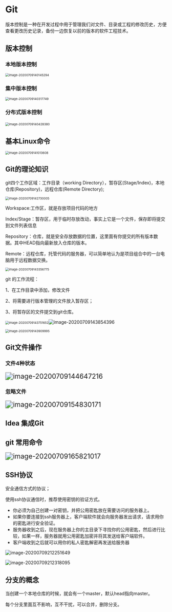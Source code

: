 # Git

版本控制是一种在开发过程中用于管理我们对文件、目录或工程的修改历史，方便查看更改历史记录，备份一边恢复以前的版本的软件工程技术。

## 版本控制

### 本地版本控制

<img src="C:\Users\acer\AppData\Roaming\Typora\typora-user-images\image-20200709140145294.png" alt="image-20200709140145294" style="zoom: 67%;" />

### 集中版本控制

<img src="C:\Users\acer\AppData\Roaming\Typora\typora-user-images\image-20200709140317749.png" alt="image-20200709140317749" style="zoom:67%;" />

### 分布式版本控制

​	 <img src="C:\Users\acer\AppData\Roaming\Typora\typora-user-images\image-20200709140428380.png" alt="image-20200709140428380" style="zoom:67%;" />

## 基本Linux命令

<img src="C:\Users\acer\AppData\Roaming\Typora\typora-user-images\image-20200709141013608.png" alt="image-20200709141013608" style="zoom:67%;" />

## Git的理论知识

git四个工作区域：工作目录（working Directory），暂存区(Stage/Index)，本地仓库(Repository)，远程仓库(Remote Directory);

<img src="C:\Users\acer\AppData\Roaming\Typora\typora-user-images\image-20200709142730005.png" alt="image-20200709142730005" style="zoom:67%;" />

Workspace:工作区，就是存放项目代码的地方

Index/Stage：暂存区，用于临时存放改动，事实上它是一个文件，保存即将提交到文件列表信息

Repository：仓库，就是安全存放数据的位置，这里面有你提交的所有版本数据。其中HEAD指向最新放入仓库的版本。

Remote：远程仓库，托管代码的服务器，可以简单地认为是项目组合中的一台电脑用于远程数据交换。

<img src="C:\Users\acer\AppData\Roaming\Typora\typora-user-images\image-20200709143356775.png" alt="image-20200709143356775" style="zoom:67%;" />

git 的工作流程：

1、在工作目录中添加，修改文件

2、将需要进行版本管理的文件放入暂存区；

3、将暂存区的文件提交到git仓库。

<img src="C:\Users\acer\AppData\Roaming\Typora\typora-user-images\image-20200709143751652.png" alt="image-20200709143751652" style="zoom:67%;" />![image-20200709143854396](C:\Users\acer\AppData\Roaming\Typora\typora-user-images\image-20200709143854396.png)

<img src="C:\Users\acer\AppData\Roaming\Typora\typora-user-images\image-20200709143909995.png" alt="image-20200709143909995" style="zoom:67%;" />

## Git文件操作

### 文件4种状态

<img src="C:\Users\acer\AppData\Roaming\Typora\typora-user-images\image-20200709144647216.png" alt="image-20200709144647216" style="zoom:150%;" />

### 忽略文件

<img src="C:\Users\acer\AppData\Roaming\Typora\typora-user-images\image-20200709154830171.png" alt="image-20200709154830171" style="zoom:150%;" />

## Idea 集成Git



## git 常用命令

<img src="C:\Users\acer\AppData\Roaming\Typora\typora-user-images\image-20200709165821017.png" alt="image-20200709165821017" style="zoom:150%;" />

## SSH协议

安全通信方式的协议；

使用ssh协议通信时，推荐使用密钥的验证方式。

+ 你必须为自己创建一对密钥，并把公用密匙放在需要访问的服务器上。
+ 如果你要连接到ssh服务器上，客户端软件就会向服务器发出请求，请求用你的密匙进行安全验证。
+ 服务器收到之后，现在服务器上你的主目录下寻找你的公用密匙，然后进行比较，如果一样，服务器就用公用密匙加密并将其发送给客户端软件。
+ 客户端收到之后就可以用你的私人密匙解密再发送给服务器

 ![image-20200709212251649](C:\Users\acer\AppData\Roaming\Typora\typora-user-images\image-20200709212251649.png)

![image-20200709212318095](C:\Users\acer\AppData\Roaming\Typora\typora-user-images\image-20200709212318095.png)

## 分支的概念

当创建一个本地仓库的时候，就会有一个master，默认head指向master。

每个分支里面互不影响，互不干扰，可以合并，删除分支。

  